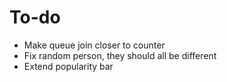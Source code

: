 # To-do

- Make queue join closer to counter
- Fix random person, they should all be different
- Extend popularity bar
